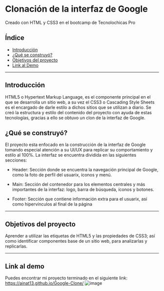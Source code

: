 # Clonación de la interfaz de Google 
Creado con HTML y CSS3 en el bootcamp de Tecnolochicas Pro 

## Índice
* [Introducción]()
* [¿Qué se construyó?]()
* [Objetivos del proyecto]()
* [Link al Demo]()

***

## Introducción
HTML5 o Hypertext Markup Language, es el componente principal en el que se desarrolla un sitio web, a su vez el CSS3 o Cascading Style Sheets es el encargado de darle estilo a  dichos sitios que se utilizan a diario. 
Se creó la estructura y estilo del contenido del proyecto con ayuda de estas tecnologías, gracias a ello se obtuvo un clon de la interfaz de Google.


## ¿Qué se construyó?
El proyecto esta enfocado en la construcción de la interfaz de Google tomando especial atención a su UI/UX para replicar su comportamiento y estilo al 100%. La interfaz se encuentra dividida en las siguientes secciones:

* Header: Sección donde se encuentra la navegación principal de Google, como la foto de perfil del usuarix, íconos y menú.

* Main: Sección del contenedor para los elementos centrales y más importantes de la interfaz: logo, barra de búsqueda, íconos y botones.

* Footer: Sección que contiene información extra para el usuarix, así como hipervínculos al final de la página

***

## Objetivos del proyecto
Aprender a utilizar las etiquetas de HTML5 y las propiedades de CSS3; así como identificar componentes base de un sitio web, para analizarlas y replicarlas.

***

## Link al demo
Puedes encontrar mi proyecto terminado en el siguiente link: https://ainat13.github.io/Google-Clone/
![image](https://user-images.githubusercontent.com/131726802/236700803-157d6331-040b-4659-9182-dcbc97925093.png)

